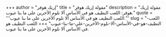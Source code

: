 +++
author = "إريك هوفر"
title = "مقولة إريك هوفر"
description = "مقولة إريك هوفر: اللعب النظيف هو في الأساس ألا نلوم الأخرين على ما بنا عيوب."
quote = '''اللعب النظيف هو في الأساس ألا نلوم الأخرين على ما بنا عيوب.'''
slug = "اللعب-النظيف-هو-في-الأساس-ألا-نلوم-الأخرين-على-ما-بنا-عيوب"
+++
اللعب النظيف هو في الأساس ألا نلوم الأخرين على ما بنا عيوب.
